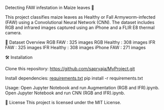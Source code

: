 Detecting FAW infestation in Maize leaves 🌿

This project classifies maize leaves as Healthy or Fall Armyworm-infected (FAW) using a Convolutional Neural Network (CNN). 
The dataset includes RGB and infrared images captured using an iPhone and a FLIR E8 thermal camera.

📂 Dataset Overview
RGB FAW      : 325 images
RGB Healthy  : 308 images
IFR FAW      : 325 images
IFR Healthy  : 308 images
iPhone FAW   : 271 images


🛠 Installation

Clone this repository:
[https://github.com/sapryaja/MyProject.git 
](https://github.com/sapryaja/MyProject.git)


Install dependencies:
[requirements.txt](https://github.com/sapryaja/MyProject/blob/7c8dbf7562b8d3f436f718221d96cefe87fad8b9/requirements.txt)
pip install -r requirements.txt

Usage:
Open Jupyter Notebook and run Augmentation (RGB and IFR).ipynb.
Open Jupyter Notebook and run CNN (RGB and IFR).ipynb.


🐝 License
This project is licensed under the MIT License.




